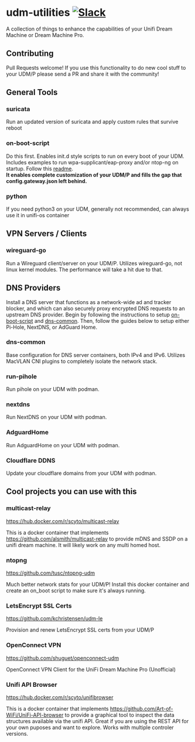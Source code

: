 # udm-utilities [![Slack](https://img.shields.io/badge/slack-boostchicken-blue.svg?logo=slack "Boostchicken Slack")](https://join.slack.com/t/boostchicken/shared_invite/zt-fcjszaw4-2ZuNFxIQnrpjxixnm17LXQ)

A collection of things to enhance the capabilities of your Unifi Dream Machine or Dream Machine Pro.

## Contributing

Pull Requests welcome! If you use this functionality to do new cool stuff to your UDM/P please send a PR and share it with the community!

## General Tools

### suricata
Run an updated version of suricata and apply custom rules that survive reboot 
### on-boot-script
Do this first. Enables init.d style scripts to run on every boot of your UDM. Includes examples to run wpa-supplicant/eap-proxy and/or ntop-ng on startup. Follow this [readme](https://github.com/boostchicken/udm-utilities/blob/master/on-boot-script/README.md).  
**It enables complete customization of your UDM/P and fills the gap that config.gateway.json left behind.**

### python

If you need python3 on your UDM, generally not recommended, can always use it in unifi-os container

## VPN Servers / Clients

### wireguard-go

Run a Wireguard client/server on your UDM/P.  Utilizes wireguard-go, not linux kernel modules.  The performance will take a hit due to that.

## DNS Providers
Install a DNS server that functions as a network-wide ad and tracker blocker, and which can also securely proxy encrypted DNS requests to an upstream DNS provider. Begin by following the instructions to setup [on-boot-script](https://github.com/boostchicken/udm-utilities/tree/master/on-boot-script) and [dns-common](https://github.com/boostchicken/udm-utilities/tree/master/dns-common/on_boot.d). Then, follow the guides below to setup either Pi-Hole, NextDNS, or AdGuard Home.

### dns-common
Base configuration for DNS server containers, both IPv4 and IPv6.  Utilizes MacVLAN CNI plugins to completely isolate the network stack.

### run-pihole

Run pihole on your UDM with podman.

### nextdns

Run NextDNS on your UDM with podman.

### AdguardHome

Run AdguardHome on your UDM with podman.

### Cloudflare DDNS

Update your cloudflare domains from your UDM with podman.

## Cool projects you can use with this

### multicast-relay

<https://hub.docker.com/r/scyto/multicast-relay>

This is a docker container that implements <https://github.com/alsmith/multicast-relay> to provide mDNS and SSDP on a unifi dream machine. It will likely work on any multi homed host.

### ntopng

<https://github.com/tusc/ntopng-udm>

Much better network stats for your UDM/P!  Install this docker container and create an on_boot script to make sure it's always running.

### LetsEncrypt SSL Certs

<https://github.com/kchristensen/udm-le>

Provision and renew LetsEncrypt SSL certs from your UDM/P

### OpenConnect VPN
<https://github.com/shuguet/openconnect-udm>

OpenConnect VPN Client for the UniFi Dream Machine Pro (Unofficial)


### Unifi API Browser

<https://hub.docker.com/r/scyto/unifibrowser>

This is a docker container that implements <https://github.com/Art-of-WiFi/UniFi-API-browser> to provide a graphical tool to inspect the data structures available via the unifi API.  Great if you are using the REST API for your own puposes and want to explore. Works with multiple controler versions.
